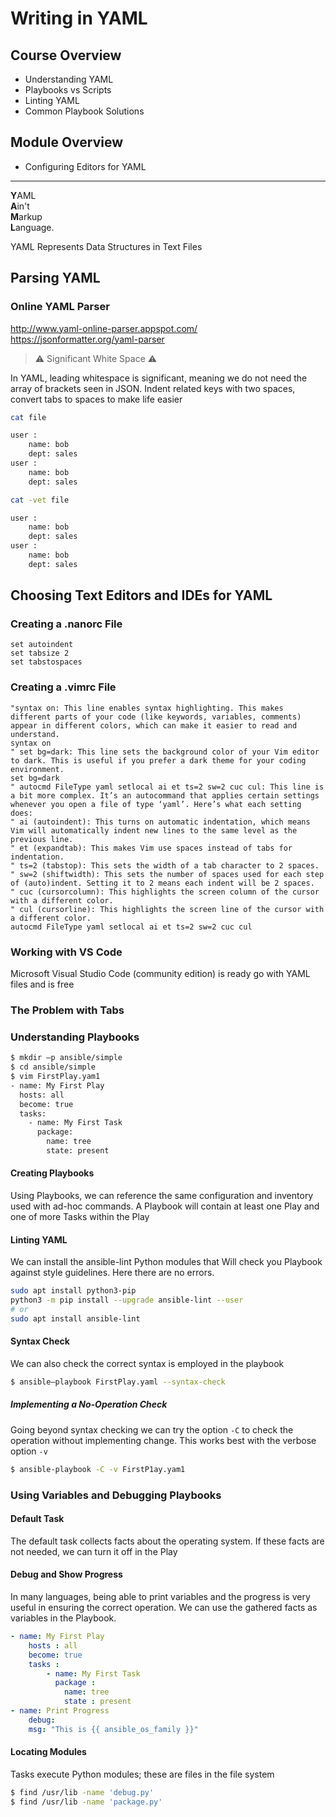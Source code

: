 # Writing in YAML

## Course Overview
- Understanding YAML
- Playbooks vs Scripts
- Linting YAML
- Common Playbook Solutions

## Module Overview
- Configuring Editors for YAML

---

**Y**AML<br>
**A**in't<br>
**M**arkup<br>
**L**anguage.<br>

YAML Represents Data Structures in Text Files

## Parsing YAML

### Online YAML Parser
http://www.yaml-online-parser.appspot.com/
https://jsonformatter.org/yaml-parser

> ⚠ Significant White Space ⚠

In YAML, leading whitespace is significant, meaning we do not need the array of brackets
seen in JSON. Indent related keys with two spaces, convert tabs to spaces to make life easier

```sh
cat file

user :
    name: bob
    dept: sales
user :
    name: bob
    dept: sales
```

```sh
cat -vet file

user :
    name: bob
    dept: sales
user :
    name: bob
    dept: sales
```

## Choosing Text Editors and IDEs for YAML

### Creating a .nanorc File
```
set autoindent
set tabsize 2
set tabstospaces
```

### Creating a .vimrc File
```
"syntax on: This line enables syntax highlighting. This makes different parts of your code (like keywords, variables, comments) appear in different colors, which can make it easier to read and understand.
syntax on
" set bg=dark: This line sets the background color of your Vim editor to dark. This is useful if you prefer a dark theme for your coding environment.
set bg=dark
" autocmd FileType yaml setlocal ai et ts=2 sw=2 cuc cul: This line is a bit more complex. It’s an autocommand that applies certain settings whenever you open a file of type ‘yaml’. Here’s what each setting does:
" ai (autoindent): This turns on automatic indentation, which means Vim will automatically indent new lines to the same level as the previous line.
" et (expandtab): This makes Vim use spaces instead of tabs for indentation.
" ts=2 (tabstop): This sets the width of a tab character to 2 spaces.
" sw=2 (shiftwidth): This sets the number of spaces used for each step of (auto)indent. Setting it to 2 means each indent will be 2 spaces.
" cuc (cursorcolumn): This highlights the screen column of the cursor with a different color.
" cul (cursorline): This highlights the screen line of the cursor with a different color.
autocmd FileType yaml setlocal ai et ts=2 sw=2 cuc cul
```

### Working with VS Code
 Microsoft Visual Studio Code (community edition) is ready go with YAML files and is free

### The Problem with Tabs

### Understanding Playbooks

```sh
$ mkdir —p ansible/simple
$ cd ansible/simple
$ vim FirstPlay.yam1
- name: My First Play
  hosts: all
  become: true
  tasks:
    - name: My First Task
      package:
        name: tree
        state: present
```

#### Creating Playbooks
Using Playbooks, we can reference the same configuration and inventory used with ad-hoc commands. 
A Playbook will contain at least one Play and one of more Tasks within the Play


#### Linting YAML
We can install the ansible-lint Python modules that Will check you Playbook against style
guidelines. Here there are no errors.

```sh
sudo apt install python3-pip
python3 -m pip install --upgrade ansible-lint --user
# or
sudo apt install ansible-lint
```

#### Syntax Check
We can also check the correct syntax is  employed in the playbook

```sh
$ ansible—playbook FirstPlay.yaml --syntax-check
```

##### Implementing a No-Operation Check
Going beyond syntax checking we can try the option `-C` to check the operation without implementing change.
This works best with the verbose option `-v`

```sh
$ ansible-playbook -C -v FirstP1ay.yam1
```

### Using Variables and Debugging Playbooks

#### Default Task
The default task collects facts about the operating system. If these facts are not needed, we can turn it off in the Play

#### Debug and Show Progress
In many languages, being able to print variables and the progress is very useful in ensuring the correct operation. 
We can use the gathered facts as variables in the Playbook.

```yaml
- name: My First Play
    hosts : all
    become: true
    tasks :
        - name: My First Task
          package :
            name: tree
            state : present
- name: Print Progress
    debug:
    msg: "This is {{ ansible_os_family }}"
```

#### Locating Modules
Tasks execute Python modules; these are files in the file system

```sh
$ find /usr/lib -name 'debug.py'
$ find /usr/lib -name 'package.py'
```

